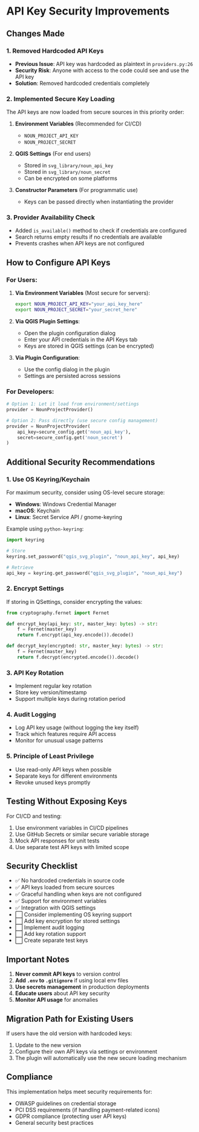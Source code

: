 # API Key Security Improvements

## Changes Made

### 1. Removed Hardcoded API Keys
- **Previous Issue**: API key was hardcoded as plaintext in `providers.py:26`
- **Security Risk**: Anyone with access to the code could see and use the API key
- **Solution**: Removed hardcoded credentials completely

### 2. Implemented Secure Key Loading
The API keys are now loaded from secure sources in this priority order:

1. **Environment Variables** (Recommended for CI/CD)
   - `NOUN_PROJECT_API_KEY`
   - `NOUN_PROJECT_SECRET`

2. **QGIS Settings** (For end users)
   - Stored in `svg_library/noun_api_key`
   - Stored in `svg_library/noun_secret`
   - Can be encrypted on some platforms

3. **Constructor Parameters** (For programmatic use)
   - Keys can be passed directly when instantiating the provider

### 3. Provider Availability Check
- Added `is_available()` method to check if credentials are configured
- Search returns empty results if no credentials are available
- Prevents crashes when API keys are not configured

## How to Configure API Keys

### For Users:
1. **Via Environment Variables** (Most secure for servers):
   ```bash
   export NOUN_PROJECT_API_KEY="your_api_key_here"
   export NOUN_PROJECT_SECRET="your_secret_here"
   ```

2. **Via QGIS Plugin Settings**:
   - Open the plugin configuration dialog
   - Enter your API credentials in the API Keys tab
   - Keys are stored in QGIS settings (can be encrypted)

3. **Via Plugin Configuration**:
   - Use the config dialog in the plugin
   - Settings are persisted across sessions

### For Developers:
```python
# Option 1: Let it load from environment/settings
provider = NounProjectProvider()

# Option 2: Pass directly (use secure config management)
provider = NounProjectProvider(
    api_key=secure_config.get('noun_api_key'),
    secret=secure_config.get('noun_secret')
)
```

## Additional Security Recommendations

### 1. Use OS Keyring/Keychain
For maximum security, consider using OS-level secure storage:
- **Windows**: Windows Credential Manager
- **macOS**: Keychain
- **Linux**: Secret Service API / gnome-keyring

Example using `python-keyring`:
```python
import keyring

# Store
keyring.set_password("qgis_svg_plugin", "noun_api_key", api_key)

# Retrieve
api_key = keyring.get_password("qgis_svg_plugin", "noun_api_key")
```

### 2. Encrypt Settings
If storing in QSettings, consider encrypting the values:
```python
from cryptography.fernet import Fernet

def encrypt_key(api_key: str, master_key: bytes) -> str:
    f = Fernet(master_key)
    return f.encrypt(api_key.encode()).decode()

def decrypt_key(encrypted: str, master_key: bytes) -> str:
    f = Fernet(master_key)
    return f.decrypt(encrypted.encode()).decode()
```

### 3. API Key Rotation
- Implement regular key rotation
- Store key version/timestamp
- Support multiple keys during rotation period

### 4. Audit Logging
- Log API key usage (without logging the key itself)
- Track which features require API access
- Monitor for unusual usage patterns

### 5. Principle of Least Privilege
- Use read-only API keys when possible
- Separate keys for different environments
- Revoke unused keys promptly

## Testing Without Exposing Keys

For CI/CD and testing:
1. Use environment variables in CI/CD pipelines
2. Use GitHub Secrets or similar secure variable storage
3. Mock API responses for unit tests
4. Use separate test API keys with limited scope

## Security Checklist

- ✅ No hardcoded credentials in source code
- ✅ API keys loaded from secure sources
- ✅ Graceful handling when keys are not configured
- ✅ Support for environment variables
- ✅ Integration with QGIS settings
- ⬜ Consider implementing OS keyring support
- ⬜ Add key encryption for stored settings
- ⬜ Implement audit logging
- ⬜ Add key rotation support
- ⬜ Create separate test keys

## Important Notes

1. **Never commit API keys** to version control
2. **Add `.env` to `.gitignore`** if using local env files
3. **Use secrets management** in production deployments
4. **Educate users** about API key security
5. **Monitor API usage** for anomalies

## Migration Path for Existing Users

If users have the old version with hardcoded keys:
1. Update to the new version
2. Configure their own API keys via settings or environment
3. The plugin will automatically use the new secure loading mechanism

## Compliance

This implementation helps meet security requirements for:
- OWASP guidelines on credential storage
- PCI DSS requirements (if handling payment-related icons)
- GDPR compliance (protecting user API keys)
- General security best practices